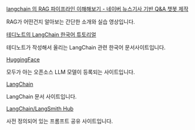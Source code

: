 [langchain 의 RAG 파이프라인 이해해보기 - 네이버 뉴스기사 기반 Q&A 챗봇 제작](https://youtu.be/1scMJH93v0M?si=Z011ufrIxG3ku1SB)

RAG가 어떤건지 알아보는 간단한 소개와 실습 영상입니다.

[테디노트의 LangChain 한국어 튜토리얼](https://wikidocs.net/book/14314)

테디노트가 작성해서 올리는 LangChain 관련 한국어 문서사이트입니다.

[HuggingFace](https://huggingface.co/models)

모두가 아는 오픈소스 LLM 모델이 등록되는 사이트입니다.

[LangChain](https://python.langchain.com/v0.2/docs/introduction/)

LangChain 문서 사이트입니다.

[LangChain/LangSmith Hub](https://smith.langchain.com/hub)

사전 정의되어 있는 프롬프트 공유 사이트입니다.
